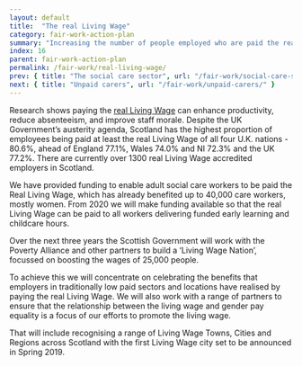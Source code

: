 ```yaml
---
layout: default
title:  "The real Living Wage"
category: fair-work-action-plan
summary: "Increasing the number of people employed who are paid the real Living Wage"
index: 16
parent: fair-work-action-plan
permalink: /fair-work/real-living-wage/
prev: { title: "The social care sector", url: "/fair-work/social-care-sector/" }
next: { title: "Unpaid carers", url: "/fair-work/unpaid-carers/" }
---
```


Research shows paying the [real Living Wage](https://scottishlivingwage.org/) can enhance productivity, reduce absenteeism, and improve staff morale.  Despite the UK Government’s austerity agenda, Scotland has the highest proportion of employees being paid at least the real Living Wage of all four U.K. nations - 80.6%, ahead of England 77.1%, Wales 74.0% and NI 72.3% and the UK 77.2%. There are currently over 1300 real Living Wage accredited employers in Scotland. 

We have provided funding to enable adult social care workers to be paid the Real Living Wage, which has already benefited up to 40,000 care workers, mostly women.  From 2020 we will make funding available so that the real Living Wage can be paid to all workers delivering funded early learning and childcare hours.  

Over the next three years the Scottish Government will work with the Poverty Alliance and other partners to build a ‘Living Wage Nation’, focussed on boosting the wages of 25,000 people. 

To achieve this we will concentrate on celebrating the benefits that employers in traditionally low paid sectors and locations have realised by paying the real Living Wage.  We will also work with a range of partners to ensure that the relationship between the living wage and gender pay equality is a focus of our efforts to promote the living wage.

That will include recognising a range of Living Wage Towns, Cities and Regions across Scotland with the first Living Wage city set to be announced in Spring 2019. 
